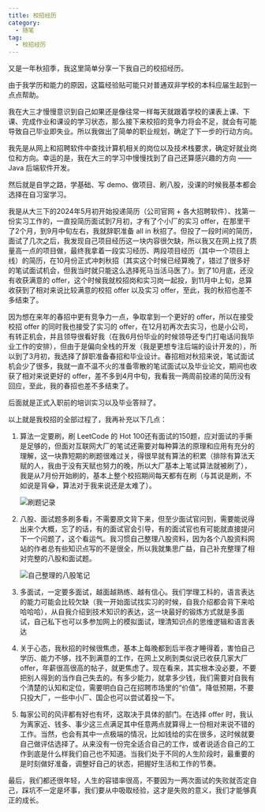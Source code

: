 ```yaml
---
title: 校招经历
category:
  - 随笔
tag:
  - 校招经历
---
```


又是一年秋招季，我这里简单分享一下我自己的校招经历。

由于我学历和能力的原因，这篇经验贴可能只对普通双非学校的本科应届生起到一点点帮助。

我在大三才慢慢意识到自己如果还是像往常一样每天就跟着学校的课表上课、下课、完成作业和课设的学习状态，那么接下来校招的竞争力将会不足，就会有可能导致自己毕业即失业。所以我做出了简单的职业规划，确定了下一步的行动方向。

我先是从网上和招聘软件中查找计算机相关的岗位以及技术栈要求，确定好就业岗位和方向。幸运的是，我在大三的学习中慢慢找到了自己还算感兴趣的方向 —— Java 后端软件开发。

然后就是自学之路，学基础、写 demo、做项目、刷八股，没课的时候我基本都会选择在自习室学习。

我是从大三下的2024年5月初开始投递简历（公司官网 + 各大招聘软件）、找第一份实习工作的，一直投简历面试到7月初，才有了个小厂的实习 offer，在那里干了2个月，到9月中旬左右，我就辞职准备 all in 秋招了。但投了一段时间的简历，面试了几次之后，我发现自己项目经历这一块内容很欠缺，所以我又在网上找了质量高一点的项目做，最终我拿着一段实习经历、两段项目经历（其中一个项目上线）的简历，在10月份正式冲刺秋招（其实这个时候已经算晚了，错过了很多好的笔试面试机会，但我当时就只能这么选择死马当活马医了）。到了10月底，还没有收获满意的 offer，这个时候我就校招岗和实习岗一起投，到11月中上旬，总算收获到了相对来说比较满意的校招 offer 以及实习 offer，至此，我的秋招也差不多结束了。

因为想在来年的春招中更有竞争力一点，争取拿到一个更好的 offer，所以在接受校招 offer 的同时我也接受了实习的 offer，在12月初再次去实习，也是小公司，有转正机会，并且领导很看好我（在我6月份毕业的时候领导还专门打电话问我毕业工作的安排），但由于是偏向全栈的开发（我是更想专注后端的设计开发的），所以到了3月初，我选择了辞职准备春招和毕业设计。春招相对秋招来说，笔试面试机会少了很多，我就一直不温不火的准备零散的笔试面试以及毕业论文，期间也收获了相对来说更好的 offer，差不多到4月中旬，我看我一两周前投递的简历没有回应，至此，我的春招也差不多结束了。

后面就是正式入职前的培训实习以及毕业答辩了。

以上就是我校招的全部过程了，我再补充以下几点：

1. 算法一定要刷，刷 LeetCode 的 Hot 100还有面试的150题，应对面试的手撕是足够的，但面对互联网大厂的笔试还需要对每种算法的原理和应用有充分的理解，这一块靠短期的刷题很难过关，得很早就有算法的积累（排除有算法天赋的人，我由于没有天赋也努力的晚，所以大厂基本上笔试算法就被刷了），我是从7月份开始刷的，基本上整个校招期间每天都有在刷（与其说是刷，不如说是背😂，算法对于我来说还是太难了）。

   ![刷题记录](https://chengliuxiang.oss-cn-hangzhou.aliyuncs.com/blog/leetcode-record.png)

2. 八股、面试题多刷多看，不需要原文背下来，但至少面试官问到，需要能说得出来个大概，忘了的话，有的面试官会引导，有的面试官也有可能就直接提问下一个问题了，这个看运气。我习惯自己整理八股资料，因为各个八股资料网站的作者总有些知识点写的不是很全，所以我就集思广益，自己补充整理了相对完整的八股和面试题。

   ![自己整理的八股笔记](https://chengliuxiang.oss-cn-hangzhou.aliyuncs.com/picgo/personal-notes.png)

3. 多面试，一定要多面试，越面越熟练、越有信心。我们学理工科的，语言表达的能力可能会比较欠缺（我一开始面试找实习的时候，自我介绍都会背下来哈哈哈哈），从自我介绍到技术知识的表达，这一块最好的锻炼方式就是多面试，自己私下也可以多参加网上的模拟面试，理清知识点的思维逻辑和语言表达

4. 关于心态，我秋招的时候很焦虑，基本上每晚都到后半夜才睡得着，害怕自己学历、能力不够，找不到满意的工作，在网上又刷到类似说已收获几家大厂 offer，年薪很高很高的帖子，就更焦虑了。现在看来，其实根本没必要，不要把别人得到的当作自己失去的。有多少能力，就拿多少钱，我们需要对自我有个清楚的认知和定位，需要明白自己在招聘市场里的“价值”。降低预期，不要只投大厂，一些中小厂、国企也可以尝试着投一下。

5. 每家公司的风评都有好也有坏，这取决于具体的部门。在选择 offer 时，我认为离家近、钱多、事少这三点满足其中任意两点就算得上一份相对来说不错的工作。当然，也会有其中一点极端的情况，比如钱给的实在很多，这时候就要自己做评估选择了。从来没有一份完全适合自己的工作，或者说适合自己的工作到底是什么样我们自己也不知道。当我们处于不同的人生阶段时，最重要的是时刻做好准备，调整好自己的状态，把握好生活和工作的节奏。

最后，我们都还很年轻，人生的容错率很高，不要因为一两次面试的失败就否定自己，踩坑不一定是坏事，我们要从中吸取经验，这才是失败的意义，我们才能够真正的成长。
